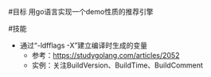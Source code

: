 #目标
用go语言实现一个demo性质的推荐引擎

#技能
* 通过“-ldfflags -X”建立编译时生成的变量
    * 参考：https://studygolang.com/articles/2052
    * 实例：关注BuildVersion、BuildTime、BuildComment
